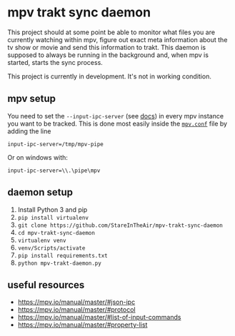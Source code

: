 # mpv trakt sync daemon

This project should at some point be able to monitor what files you are currently watching within mpv, figure out exact meta information about the tv show or movie and send this information to trakt. This daemon is supposed to always be running in the background and, when mpv is started, starts the sync process.

This project is currently in development. It's not in working condition.

## mpv setup
You need to set the `--input-ipc-server` (see [docs](https://mpv.io/manual/master/#options-input-ipc-server)) in every mpv instance you want to be tracked. This is done most easily inside the [`mpv.conf`](https://mpv.io/manual/master/#files) file by adding the line

    input-ipc-server=/tmp/mpv-pipe

Or on windows with:

    input-ipc-server=\\.\pipe\mpv

## daemon setup
1. Install Python 3 and pip
1. `pip install virtualenv`
1. `git clone https://github.com/StareInTheAir/mpv-trakt-sync-daemon`
1. `cd mpv-trakt-sync-daemon`
1. `virtualenv venv`
1. `venv/Scripts/activate`
1. `pip install requirements.txt`
1. `python mpv-trakt-daemon.py`

## useful resources
- https://mpv.io/manual/master/#json-ipc
- https://mpv.io/manual/master/#protocol
- https://mpv.io/manual/master/#list-of-input-commands
- https://mpv.io/manual/master/#property-list
